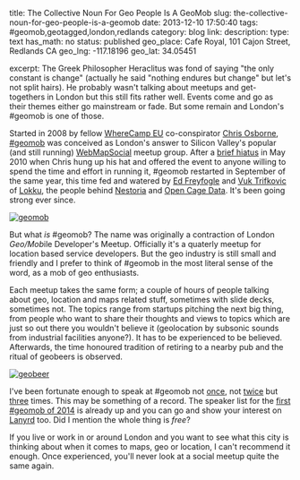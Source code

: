 title: The Collective Noun For Geo People Is A GeoMob
slug: the-collective-noun-for-geo-people-is-a-geomob
date: 2013-12-10 17:50:40
tags: #geomob,geotagged,london,redlands
category: blog
link: 
description: 
type: text
has_math: no
status: published
geo_place: Cafe Royal, 101 Cajon Street, Redlands CA
geo_lng: -117.18196
geo_lat: 34.05451

excerpt: The Greek Philosopher Heraclitus was fond of saying "the only constant is change" (actually he said "nothing endures but change" but let's not split hairs). He probably wasn't talking about meetups and get-togethers in London but this still fits rather well. Events come and go as their themes either go mainstream or fade. But some remain and London's #geomob is one of those.

Started in 2008 by fellow [WhereCamp EU](http://wherecamp.eu/ "http://wherecamp.eu/") co-conspirator [Chris Osborne](https://twitter.com/osbornec "https://twitter.com/osbornec"), [#geomob](http://geomobldn.org/ "http://geomobldn.org/") was conceived as London's answer to Silicon Valley's popular (and still running) [WebMapSocial](http://www.meetup.com/webmapsocial/ "http://www.meetup.com/webmapsocial/") meetup group. After a [brief hiatus](/2010/05/07/geomob-in-a-coma/ "/2010/05/07/geomob-in-a-coma/") in May 2010 when Chris hung up his hat and offered the event to anyone willing to spend the time and effort in running it, #geomob restarted in September of the same year, this time fed and watered by [Ed Freyfogle](https://twitter.com/freyfogle "https://twitter.com/freyfogle") and [Vuk Trifkovic](https://twitter.com/vtri "https://twitter.com/vtri") of [Lokku](http://lokku.com/ "http://lokku.com/"), the people behind [Nestoria](http://www.nestoria.com/ "http://www.nestoria.com/") and [Open Cage Data](http://www.opencagedata.com/ "http://www.opencagedata.com/"). It's been going strong ever since.

<!-- TEASER_END -->

[![geomob](/wp-content/uploads/2013/12/geomob.jpg)](/wp-content/uploads/2013/12/geomob.jpg "/wp-content/uploads/2013/12/geomob.jpg")

But what *is* #geomob? The name was originally a contraction of London *Geo/Mob*ile Developer's Meetup. Officially it's a quaterly meetup for location based service developers. But the geo industry is still small and friendly and I prefer to think of #geomob in the most literal sense of the word, as a mob of geo enthusiasts.

Each meetup takes the same form; a couple of hours of people talking about geo, location and maps related stuff, sometimes with slide decks, sometimes not. The topics range from startups pitching the next big thing, from people who want to share their thoughts and views to topics which are just so out there you wouldn't believe it (geolocation by subsonic sounds from industrial facilities anyone?). It has to be experienced to be believed. Afterwards, the time honoured tradition of retiring to a nearby pub and the ritual of geobeers is observed.

[![geobeer](/wp-content/uploads/2013/12/geobeer.jpg)](/wp-content/uploads/2013/12/geobeer.jpg "/wp-content/uploads/2013/12/geobeer.jpg")

I've been fortunate enough to speak at #geomob not [once](/2008/11/28/first-geomob-meetup/ "/2008/11/28/first-geomob-meetup/"), not [twice](/2012/11/23/of-w3g-agi-and-other-geographical-acronyms/ "/2012/11/23/of-w3g-agi-and-other-geographical-acronyms/") but [three](/2013/04/26/how-a-map-can-go-viral/ "/2013/04/26/how-a-map-can-go-viral/") times. This may be something of a record. The speaker list for the [first #geomob of 2014](http://geomobldn.org/post/65529756180/first-geomob-of-2014-tuesday-14th-jan-18-30 "http://geomobldn.org/post/65529756180/first-geomob-of-2014-tuesday-14th-jan-18-30") is already up and you can go and show your interest on [Lanyrd](http://lanyrd.com/2014/geomob/ "http://lanyrd.com/2014/geomob/") too. Did I mention the whole thing is *free*?

If you live or work in or around London and you want to see what this city is thinking about when it comes to maps, geo or location, I can't recommend it enough. Once experienced, you'll never look at a social meetup quite the same again.





